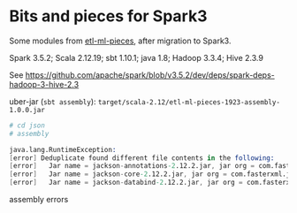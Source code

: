 # Bits and pieces for Spark3

Some modules from [etl-ml-pieces](../etl-ml-pieces.scala/readme.md), after migration to Spark3.

Spark 3.5.2; Scala 2.12.19; sbt 1.10.1; java 1.8; Hadoop 3.3.4; Hive 2.3.9

See https://github.com/apache/spark/blob/v3.5.2/dev/deps/spark-deps-hadoop-3-hive-2.3

uber-jar (`sbt assembly`): `target/scala-2.12/etl-ml-pieces-1923-assembly-1.0.0.jar`

```s
# cd json
# assembly

java.lang.RuntimeException:
[error] Deduplicate found different file contents in the following:
[error]   Jar name = jackson-annotations-2.12.2.jar, jar org = com.fasterxml.jackson.core, entry target = module-info.class
[error]   Jar name = jackson-core-2.12.2.jar, jar org = com.fasterxml.jackson.core, entry target = module-info.class
[error]   Jar name = jackson-databind-2.12.2.jar, jar org = com.fasterxml.jackson.core, entry target = module-info.class

```
assembly errors
